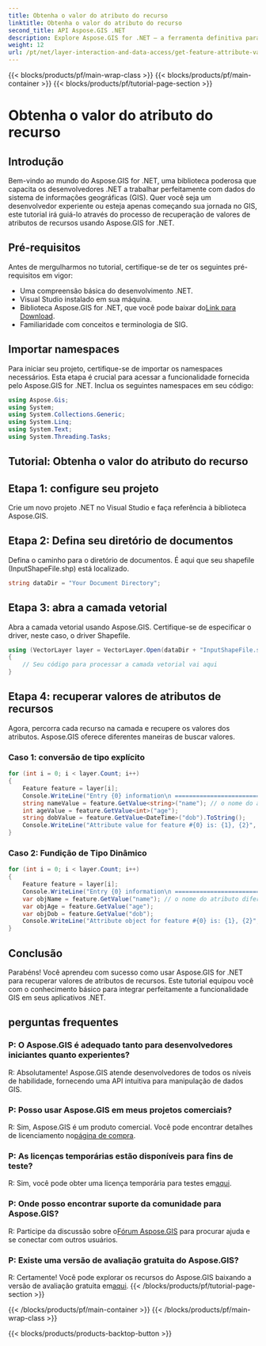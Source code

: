 ```yaml
---
title: Obtenha o valor do atributo do recurso
linktitle: Obtenha o valor do atributo do recurso
second_title: API Aspose.GIS .NET
description: Explore Aspose.GIS for .NET – a ferramenta definitiva para integração perfeita de dados GIS. Baixe o seu teste gratuito agora! #Aspose #GIS #.NET
weight: 12
url: /pt/net/layer-interaction-and-data-access/get-feature-attribute-value/
---
```


{{< blocks/products/pf/main-wrap-class >}}
{{< blocks/products/pf/main-container >}}
{{< blocks/products/pf/tutorial-page-section >}}

# Obtenha o valor do atributo do recurso

## Introdução
Bem-vindo ao mundo do Aspose.GIS for .NET, uma biblioteca poderosa que capacita os desenvolvedores .NET a trabalhar perfeitamente com dados do sistema de informações geográficas (GIS). Quer você seja um desenvolvedor experiente ou esteja apenas começando sua jornada no GIS, este tutorial irá guiá-lo através do processo de recuperação de valores de atributos de recursos usando Aspose.GIS for .NET.
## Pré-requisitos
Antes de mergulharmos no tutorial, certifique-se de ter os seguintes pré-requisitos em vigor:
- Uma compreensão básica do desenvolvimento .NET.
- Visual Studio instalado em sua máquina.
-  Biblioteca Aspose.GIS for .NET, que você pode baixar do[Link para Download](https://releases.aspose.com/gis/net/).
- Familiaridade com conceitos e terminologia de SIG.
## Importar namespaces
Para iniciar seu projeto, certifique-se de importar os namespaces necessários. Esta etapa é crucial para acessar a funcionalidade fornecida pelo Aspose.GIS for .NET. Inclua os seguintes namespaces em seu código:
```csharp
using Aspose.Gis;
using System;
using System.Collections.Generic;
using System.Linq;
using System.Text;
using System.Threading.Tasks;
```
## Tutorial: Obtenha o valor do atributo do recurso
## Etapa 1: configure seu projeto
Crie um novo projeto .NET no Visual Studio e faça referência à biblioteca Aspose.GIS.
## Etapa 2: Defina seu diretório de documentos
Defina o caminho para o diretório de documentos. É aqui que seu shapefile (InputShapeFile.shp) está localizado.
```csharp
string dataDir = "Your Document Directory";
```
## Etapa 3: abra a camada vetorial
Abra a camada vetorial usando Aspose.GIS. Certifique-se de especificar o driver, neste caso, o driver Shapefile.
```csharp
using (VectorLayer layer = VectorLayer.Open(dataDir + "InputShapeFile.shp", Drivers.Shapefile))
{
    // Seu código para processar a camada vetorial vai aqui
}
```
## Etapa 4: recuperar valores de atributos de recursos
Agora, percorra cada recurso na camada e recupere os valores dos atributos. Aspose.GIS oferece diferentes maneiras de buscar valores.
### Caso 1: conversão de tipo explícito
```csharp
for (int i = 0; i < layer.Count; i++)
{
    Feature feature = layer[i];
    Console.WriteLine("Entry {0} information\n ========================", i);
    string nameValue = feature.GetValue<string>("name"); // o nome do atributo diferencia maiúsculas de minúsculas
    int ageValue = feature.GetValue<int>("age");
    string dobValue = feature.GetValue<DateTime>("dob").ToString();
    Console.WriteLine("Attribute value for feature #{0} is: {1}, {2}", nameValue, ageValue, dobValue);
}
```
### Caso 2: Fundição de Tipo Dinâmico
```csharp
for (int i = 0; i < layer.Count; i++)
{
    Feature feature = layer[i];
    Console.WriteLine("Entry {0} information\n ========================", i);
    var objName = feature.GetValue("name"); // o nome do atributo diferencia maiúsculas de minúsculas
    var objAge = feature.GetValue("age");
    var objDob = feature.GetValue("dob");
    Console.WriteLine("Attribute object for feature #{0} is: {1}, {2}", objName, objAge, objDob);
}
```
## Conclusão
Parabéns! Você aprendeu com sucesso como usar Aspose.GIS for .NET para recuperar valores de atributos de recursos. Este tutorial equipou você com o conhecimento básico para integrar perfeitamente a funcionalidade GIS em seus aplicativos .NET.
## perguntas frequentes
### P: O Aspose.GIS é adequado tanto para desenvolvedores iniciantes quanto experientes?
R: Absolutamente! Aspose.GIS atende desenvolvedores de todos os níveis de habilidade, fornecendo uma API intuitiva para manipulação de dados GIS.
### P: Posso usar Aspose.GIS em meus projetos comerciais?
 R: Sim, Aspose.GIS é um produto comercial. Você pode encontrar detalhes de licenciamento no[página de compra](https://purchase.aspose.com/buy).
### P: As licenças temporárias estão disponíveis para fins de teste?
 R: Sim, você pode obter uma licença temporária para testes em[aqui](https://purchase.aspose.com/temporary-license/).
### P: Onde posso encontrar suporte da comunidade para Aspose.GIS?
 R: Participe da discussão sobre o[Fórum Aspose.GIS](https://forum.aspose.com/c/gis/33) para procurar ajuda e se conectar com outros usuários.
### P: Existe uma versão de avaliação gratuita do Aspose.GIS?
 R: Certamente! Você pode explorar os recursos do Aspose.GIS baixando a versão de avaliação gratuita em[aqui](https://releases.aspose.com/).
{{< /blocks/products/pf/tutorial-page-section >}}

{{< /blocks/products/pf/main-container >}}
{{< /blocks/products/pf/main-wrap-class >}}

{{< blocks/products/products-backtop-button >}}
